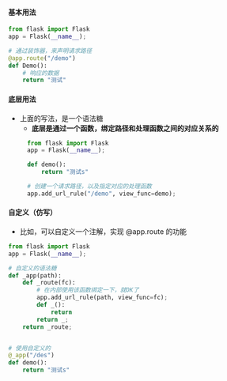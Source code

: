 #### 基本用法
```py
from flask import Flask
app = Flask(__name__);

# 通过装饰器，来声明请求路径
@app.route("/demo")
def Demo():
    # 响应的数据
    return "测试"
```


#### 底层用法
- 上面的写法，是一个语法糖
  - **底层是通过一个函数，绑定路径和处理函数之间的对应关系的**
  ```py
    from flask import Flask
    app = Flask(__name__);

    def demo():
        return "测试s"

    # 创建一个请求路径，以及指定对应的处理函数
    app.add_url_rule("/demo", view_func=demo);
  ```


#### 自定义（仿写）
- 比如，可以自定义一个注解，实现 @app.route 的功能
```py
from flask import Flask
app = Flask(__name__);

# 自定义的语法糖
def _app(path):
    def _route(fc):
        # 在内部使用该函数绑定一下，就OK了
        app.add_url_rule(path, view_func=fc);
        def _():
            return
        return _;
    return _route;


# 使用自定义的
@_app("/des")
def demo():
    return "测试s"
```